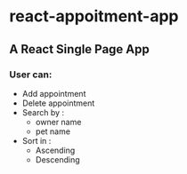 # react-appoitment-app

## A React Single Page App

### User can:

- Add appointment
- Delete appointment
- Search by : 
  - owner name
  - pet name
 - Sort in : 
   - Ascending
   - Descending
